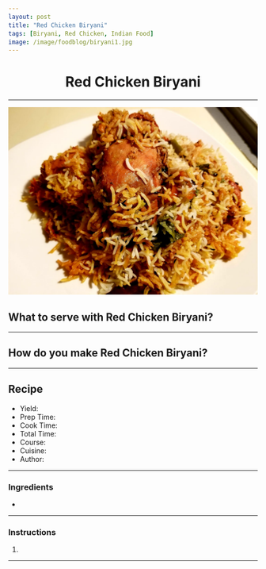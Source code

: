 ```yaml
---
layout: post
title: "Red Chicken Biryani"
tags: [Biryani, Red Chicken, Indian Food]
image: /image/foodblog/biryani1.jpg
---
```


<center><h1> Red Chicken Biryani </h1> </center>
<hr>
<center><img src="/image/foodblog/biryani1.jpg"> </center>

<h2> What to serve with Red Chicken Biryani?</h2>

<hr>

<h2> How do you make Red Chicken Biryani?</h2>

<hr>

<h2> Recipe </h2>

<ul>
  <li> Yield: </li>
  <li> Prep Time: </li>
  <li> Cook Time: </li>
  <li> Total Time:  </li>
  <li> Course:  </li>
  <li> Cuisine: </li>
  <li> Author:  </li>
</ul>
<hr>

<h3> Ingredients </h3>

<ul>
  <li>  </li>
</ul>
<hr>

<h3> Instructions </h3>

<ol>
  <li>  </li>
</ol>
<hr>
